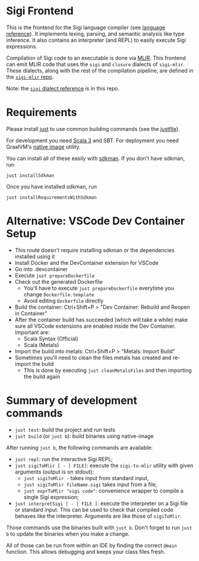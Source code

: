 # Sigi Frontend

This is the frontend for the Sigi language compiler (see [language reference](/SigiLang.md)).
It implements lexing, parsing, and semantic analysis like type inference.
It also contains an interpreter (and REPL) to easily execute Sigi expressions.

Compilation of Sigi code to an executable is done via [MLIR](mlir.llvm.org/).
This frontend can emit MLIR code that uses the `sigi` and `closure` dialects of `sigi-mlir`.
These dialects, along with the rest of the compilation pipeline, are defined in the [`sigi-mlir` repo](https://github.com/tud-ccc/kp-mlir-sigi-mlir).

Note: the [`sigi` dialect reference](CompilationDetails.md#sigi-dialect-spec) is in this repo.

# Requirements

Please install [just](https://github.com/casey/just) to use common building commands (see the [justfile](./justfile)).

For development you need [Scala 3](https://scala-lang.org/) and SBT. 
For deployment you need GraalVM's [native image](https://www.graalvm.org/22.1/reference-manual/native-image/) utility.

You can install all of these easily with [sdkman](https://sdkman.io/).
If you don't have sdkman, run
```shell
just installSdkman
```
Once you have installed sdkman, run
```shell
just installRequirementsWithSdkman
```

# Alternative: VSCode Dev Container Setup
- This route doesn't require installing sdkman or the dependencies installed using it
- Install Docker and the DevContainer extension for VSCode
- Go into .devcontainer
- Execute `just prepareDockerfile`
- Check out the generated Dockerfile
  - You'll have to execute `just prepareDockerfile` everytime you change `Dockerfile.template`
  - Avoid editing `Dockerfile` directly
- Build the container: Ctrl+Shift+P > "Dev Container: Rebuild and Reopen in Container"
- After the container build has succeeded (which will take a while) make sure all VSCode extensions are enabled inside the Dev Container. Important are:
  - Scala Syntax (Official)
  - Scala (Metals)
- Import the build into metals: Ctrl+Shift+P > "Metals: Import Build"
- Sometimes you'll need to clean the files metals has created and re-import the build
  - This is done by executing `just cleanMetalsFiles` and then importing the build again

# Summary of development commands

- `just test`: build the project and run tests
- `just build` (or `just b`): build binaries using native-image

After running `just b`, the following commands are available:
- `just repl`: run the interactive Sigi REPL;
- `just sigiToMlir [ - | FILE]`: execute the `sigi-to-mlir` utility with given arguments (output is on stdout):
  - `just sigiToMlir -` takes input from standard input,
  - `just sigiToMlir fileName.sigi` takes input from a file,
  - `just exprToMlir "sigi code"`: convenience wrapper to compile a single Sigi expression;
- `just interpretSigi [ - | FILE ]`: execute the interpreter on a Sigi file or standard input. This can be used to check that compiled code behaves like the interpreter. Arguments are like those of `sigiToMlir`.

Those commands use the binaries built with `just b`. Don't forget to run `just b` to update the binaries when you make a change.

All of those can be run from within an IDE by finding the correct `@main` function. This allows debugging and keeps your class files fresh.

